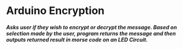 # Arduino Encryption
##### Asks user if they wish to encrypt or decrypt the message. Based on selection made by the user, program returns the message and then outputs returned result in morse code on an LED Circuit.
